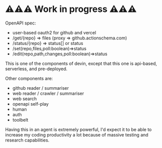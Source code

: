 # ⚠️⚠️⚠️ Work in progress ⚠️⚠️⚠️

OpenAPI spec:

- user-based oauth2 for github and vercel
- /get/{repo} => files (proxy => github.actionschema.com)
- /status/{repo} => status[] or status
- /set(repo,files,poll:boolean)=>status
- /edit(repo,path,changes,poll:boolean)=>status

This is one of the components of devin, except that this one is api-based, serverless, and pre-deployed.

Other components are:

- github reader / summariser
- web reader / crawler / summariser
- web search
- openapi self-play
- human
- auth
- toolbelt

Having this in an agent is extremely powerful, I'd expect it to be able to increase my coding productivity a lot because of massive testing and research capabilities.

